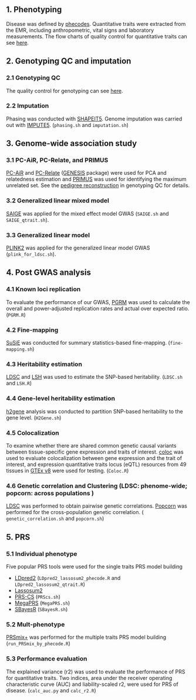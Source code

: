 ## 1. Phenotyping
Disease was defined by [phecodes](https://phewascatalog.org/). Quantitative traits were extracted from the EMR, including anthropometric, vital signs and laboratory measurements. The flow charts of quality control for quantitative traits can see [here](1-Phenotyping).

## 2. Genotyping QC and imputation 
    
### 2.1 Genotyping QC
The quality control for genotyping can see [here](2.1-Genotyping_QC).

### 2.2 Imputation
Phasing was conducted with [SHAPEIT5](https://odelaneau.github.io/shapeit5/). Genome imputation was carried out with [IMPUTE5](https://jmarchini.org/software/#impute-5). (`phasing.sh` and `imputation.sh`)

## 3. Genome-wide association study
### 3.1 PC-AiR, PC-Relate, and PRIMUS 
[PC-AiR](https://rdrr.io/bioc/GENESIS/man/pcair.html) and [PC-Relate](https://rdrr.io/bioc/GENESIS/man/pcrelate.html) ([GENESIS](https://bioconductor.org/packages/release/bioc/html/GENESIS.html) package) were used for PCA and relatedness estimation and [PRIMUS](https://primus.gs.washington.edu/primusweb/) was used for identifying the maximum unrelated set. See the [pedigree reconstruction](https://github.com/TPMI-Taiwan/tpmi/tree/main/2.1-Genotyping_QC#pedigree-reconstruction-and-maximum-unrelated-set) in genotyping QC for details.

### 3.2 Generalized linear mixed model
[SAIGE](https://saigegit.github.io/SAIGE-doc/) was applied for the mixed effect model GWAS (`SAIGE.sh` and `SAIGE_qtrait.sh`).

### 3.3 Generalized linear model
[PLINK2](https://www.cog-genomics.org/plink/2.0/) was applied for the generalized linear model GWAS (`plink_for_ldsc.sh`).

## 4. Post GWAS analysis
### 4.1 Known loci replication 
To evaluate the performance of our GWAS, [PGRM](https://github.com/PheWAS/pgrm) was used to calculate the overall and power-adjusted replication rates and actual over expected ratio.
(`PGRM.R`)
### 4.2 Fine-mapping
[SuSiE](https://stephenslab.github.io/susieR/index.html) was conducted for summary statistics-based fine-mapping.
(`fine-mapping.sh`)
### 4.3 Heritability estimation
[LDSC](https://github.com/bulik/ldsc) and [LSH](https://github.com/svenojavee/LSH) was used to estimate the SNP-based heritability.
(`LDSC.sh` and `LSH.R`)
### 4.4 Gene-level heritability estimation 
[h2gene](https://github.com/bogdanlab/h2gene) analysis was conducted to partition SNP-based heritability to the gene level.
(`H2Gene.sh`)
### 4.5 Colocalization
To examine whether there are shared common genetic causal variants between tissue-specific gene expression and traits of interest. 
[coloc](https://chr1swallace.github.io/coloc/index.html) was used to evaluate colocalization between gene expression and the trait of interest, and expression quantitative traits locus (eQTL) resources from 49 tissues in [GTEx v8](https://gtexportal.org/) were used for testing.
(`Coloc.R`)
### 4.6 Genetic correlation and Clustering (LDSC: phenome-wide; popcorn: across populations )
[LDSC](https://github.com/bulik/ldsc) was performed to obtain pairwise genetic correlations. [Popcorn](https://github.com/brielin/Popcorn) was performed for the cross-population genetic correlation.
( `genetic_correlation.sh` and `popcorn.sh`)

## 5. PRS
### 5.1 Individual phenotype
Five popular PRS tools were used for the single traits PRS model building
* [LDpred2](https://privefl.github.io/bigsnpr/articles/LDpred2.html)  (`LDpred2_lassosum2_phecode.R` and `LDpred2_lassosum2_qtrait.R`)
* [Lassosum2](https://privefl.github.io/bigsnpr/articles/LDpred2.html)
* [PRS-CS](https://github.com/getian107/PRScs) (`PRScs.sh`)
* [MegaPRS](https://dougspeed.com/megaprs/) (`MegaPRS.sh`)
* [SBayesR](https://cnsgenomics.com/software/gctb/#SBayesRTutorial) (`SBayesR.sh`)

### 5.2 Mult-phenotype
[PRSmix+](https://github.com/buutrg/PRSmix) was performed for the multiple traits PRS model building
(`run_PRSmix_by_phecode.R`)

### 5.3 Performance evaluation
The explained variance (r2) was used to evaluate the performance of PRS for quantitative traits. Two indices, area under the receiver operating characteristic curve (AUC) and liability-scaled r2, were used for PRS of disease. (`calc_auc.py` and `calc_r2.R`)




